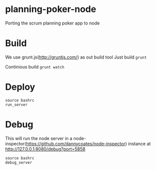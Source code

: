 planning-poker-node
===================

Porting the scrum planning poker app to node

Build
=====
We use grunt.js(http://gruntjs.com/) as out build tool
Just build
`grunt`

Continious build
`grunt watch`

Deploy
======

```
source bashrc
run_server
```

Debug
=====

This will run the node server in a node-inspector(https://github.com/dannycoates/node-inspector) instance at http://127.0.0.1:8080/debug?port=5858
```
source bashrc
debug_server
```